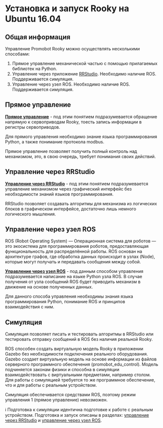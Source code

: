 # Установка и запуск Rooky на Ubuntu 16.04
## Общая информация
Управление Promobot Rooky можно осуществлять несколькими способами:

1. Прямое управление механической частью с помощью прилагаемых библиотек на Python.
2. Управление через приложение [RRStudio](/RRStudio). Необходимо наличие ROS. Поддерживается симуляция.
3. Управление через узел ROS. Необходимо наличие ROS. Поддерживается симуляция.

## Прямое управление
**[Прямое управление](/Rooky/direct_control_ubuntu)** - под этим понятием подразумевается обращение напрямую к сервоприводам Rooky, тоесть запись информации в регистры сервоприводов.

Для прямого управления необходимо знание языка программирования Python, а также понимание протокола modbus.

Прямое управление позволяет получить полный контроль над механизмом, это, в свою очередь, требует понимания своих действий.

## Управление через RRStudio
**[Управление через RRStudio](/Rooky/rrs_control_ubuntu)** - под этим понятием подразумевается управление механизмом через графический интерфейс без необходимости знаний языков программирования. 

RRStudio позволяет создавать алгоритмы для механизма из логических блоков в графическом интерфейсе, достаточно лишь немного логического мышления.

## Управление через узел ROS
ROS (Robot Operating System) — Операционная система для роботов — это экосистема для программирования роботов, предоставляющая функциональность для распределённой работы. ROS основан на архитектуре графов, где обработка данных происходит в узлах (Node), которые могут получать и передавать сообщения между собой.

**[Управление через узел ROS](/Rooky/node_control_ubuntu)** - под данным способом управления подразумевается написание на языке Python узла ROS. В случае получения от узла сообщений ROS будет приводить механизм в движение на основе полученных данных.

Для данного способа управления необходимы знания языка программирования Python, понимание ROS и принципов взаимодействия с ним.

## Симуляция
Симуляция позволяет писать и тестировать алгоритмы в RRStudio или тестировать отправку сообщений в ROS без наличия реальной Rooky.

ROS способен создать виртуальную модель Rooky в приложении Gazebo без необходимости подключения реального оборудования. Gazebo создает виртуальную модель на основе информации из файлов серверного программного обеспечения (promobot_edu_control). Модель подчиняется законам физики и способна в симуляции взаимодействовать с виртуальными предметами, например столом. Для работы с симуляцией требуется то же программное обеспечение, что и для работы с реальным устройством.

Симуляция обеспечивается средствами ROS, поэтому режим управления 1 (прямое управление) невозможен.

ℹ️ Подготовка к симуляции идентична подготовке к работе с реальным устройством. Подготовка и запуск описаны в разделах: [управление через RRStudio](/Rooky/rrs_control_ubuntu) и [управление через узел ROS](/Rooky/node_control_ubuntu).